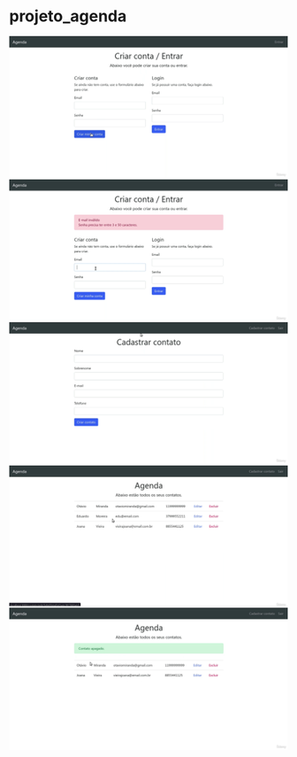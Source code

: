 ﻿# projeto_agenda
 <img src="public/assets/telaInicial.png">
 <img src="public/assets/telaInicialvValid.png">
<img src="public/assets/telaCadastro.png">
<img src="public/assets/telaInicial3.png">
<img src="public/assets/telaInicialExcluir.png">

